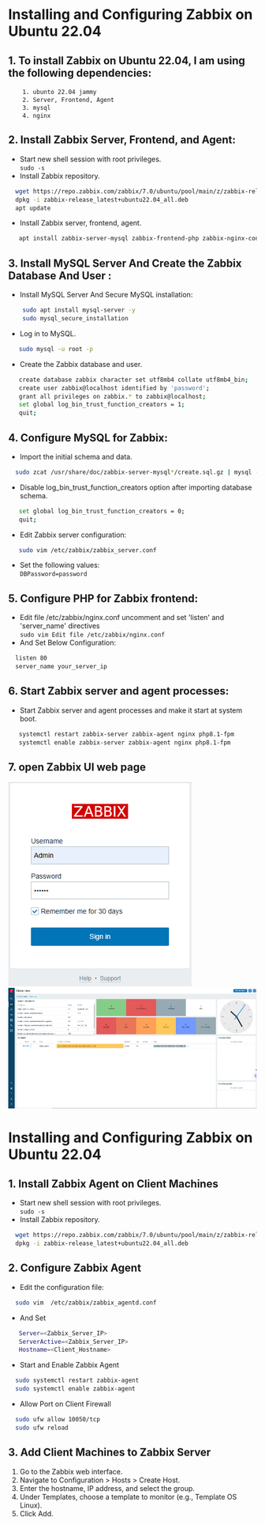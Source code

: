 # Installing and Configuring Zabbix on Ubuntu 22.04
  ##  1.   To install Zabbix on Ubuntu 22.04, I am using the following dependencies:
        1. ubunto 22.04 jammy
        2. Server, Frontend, Agent
        3. mysql
        4. nginx
 ## 2. Install Zabbix Server, Frontend, and Agent:  
  + Start new shell session with root privileges. <br /> 
  ```sudo -s ```    
 + Install Zabbix repository. <br /> 
 ```bash
   wget https://repo.zabbix.com/zabbix/7.0/ubuntu/pool/main/z/zabbix-release/zabbix-release_latest+ubuntu22.04_all.deb
   dpkg -i zabbix-release_latest+ubuntu22.04_all.deb
   apt update
 ```
    
+ Install Zabbix server, frontend, agent. 
```bash
   apt install zabbix-server-mysql zabbix-frontend-php zabbix-nginx-conf zabbix-sql-scripts zabbix-agent
```    
## 3. Install MySQL Server And  Create the Zabbix Database And User :  
+  Install MySQL Server And Secure MySQL installation:
```bash
    sudo apt install mysql-server -y 
    sudo mysql_secure_installation 
```
+ Log in to MySQL.
```bash
   sudo mysql -u root -p
```
+ Create the Zabbix database and user.
```bash
   create database zabbix character set utf8mb4 collate utf8mb4_bin;
   create user zabbix@localhost identified by 'password';
   grant all privileges on zabbix.* to zabbix@localhost;
   set global log_bin_trust_function_creators = 1;
   quit;
```  
## 4. Configure MySQL for Zabbix: 
+ Import the initial schema and data.  
```bash 
  sudo zcat /usr/share/doc/zabbix-server-mysql*/create.sql.gz | mysql -u zabbix -p zabbix
```
+ Disable log_bin_trust_function_creators option after importing database schema.
```bash sudo mysql -u root -p;
   set global log_bin_trust_function_creators = 0;
   quit;
```
+ Edit Zabbix server configuration:
```bash
   sudo vim /etc/zabbix/zabbix_server.conf
```
+ Set the following values: <br /> 
    ```DBPassword=password```
## 5. Configure PHP for Zabbix frontend: 
+ Edit file /etc/zabbix/nginx.conf uncomment and set 'listen' and 'server_name' directives
  <br/> 
   ```sudo vim Edit file /etc/zabbix/nginx.conf```
+ And Set Below Configuration:
```bash
  listen 80
  server_name your_server_ip
```
## 6.  Start Zabbix server and agent processes: 
+ Start Zabbix server and agent processes and make it start at system boot.
    
```bash 
   systemctl restart zabbix-server zabbix-agent nginx php8.1-fpm
   systemctl enable zabbix-server zabbix-agent nginx php8.1-fpm
```
## 7. open Zabbix UI web page
![login image](./Capture.PNG)
 <br/>
![panel image](./Capture2.PNG)

# Installing and Configuring Zabbix on Ubuntu 22.04
## 1. Install Zabbix Agent on Client Machines
+ Start new shell session with root privileges. <br /> 
`sudo -s`
+ Install Zabbix repository.
```bash
  wget https://repo.zabbix.com/zabbix/7.0/ubuntu/pool/main/z/zabbix-release/zabbix-release_latest+ubuntu22.04_all.deb
  dpkg -i zabbix-release_latest+ubuntu22.04_all.deb
```
## 2. Configure Zabbix Agent
+ Edit the configuration file:<br/>
```bash
  sudo vim  /etc/zabbix/zabbix_agentd.conf
```
+ And Set
```bash
   Server=<Zabbix_Server_IP>
   ServerActive=<Zabbix_Server_IP>
   Hostname=<Client_Hostname>
```
+ Start and Enable Zabbix Agent
```bash
  sudo systemctl restart zabbix-agent
  sudo systemctl enable zabbix-agent
```
+ Allow Port on Client Firewall
```bash
  sudo ufw allow 10050/tcp
  sudo ufw reload
```
## 3. Add Client Machines to Zabbix Server
  1. Go to the Zabbix web interface.
  2. Navigate to Configuration > Hosts > Create Host.
  3. Enter the hostname, IP address, and select the group.
  4. Under Templates, choose a template to monitor (e.g., Template OS Linux).
  5. Click Add.


 

   
    
   
 
   





